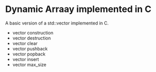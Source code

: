 # Dynamic Arraay implemented in C

A basic version of a std::vector implemented in C.

- vector construction
- vector destruction
- vector clear
- vector pushback
- vector popback
- vector insert
- vector max_size
